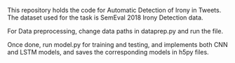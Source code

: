 This repository holds the code for Automatic Detection of Irony in Tweets.
The dataset used for the task is SemEval 2018 Irony Detection data.

For Data preprocessing, change data paths in dataprep.py and run the file.

Once done, run model.py for training and testing, and implements both CNN and LSTM models, and saves the corresponding models in h5py files.

